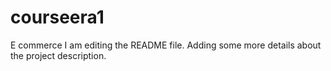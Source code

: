# courseera1
E commerce
I am editing the README file. Adding some more details about the project description.
